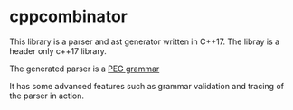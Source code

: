 
# cppcombinator

This library is a parser and ast generator written in C++17.
The libray is a header only c++17 library. 

The generated parser is a [PEG grammar](https://en.wikipedia.org/wiki/Parsing_expression_grammar)

It has some advanced features such as grammar validation and tracing of the parser in action. 
